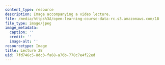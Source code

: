 ```yaml
---
content_type: resource
description: Image accompanying a video lecture.
file: /media/https%3A/open-learning-course-data-rc.s3.amazonaws.com/18-01-single-variable-calculus-fall-2006/7fd746c58dc3fa68a76b770c7e4f22ed_lec28.jpg
file_type: image/jpeg
image_metadata:
  caption: ''
  credit: ''
  image-alt: ''
resourcetype: Image
title: Lecture 28
uid: 7fd746c5-8dc3-fa68-a76b-770c7e4f22ed
---
```

